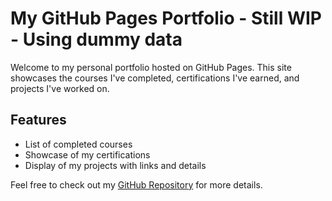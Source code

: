 # My GitHub Pages Portfolio - Still WIP - Using dummy data

Welcome to my personal portfolio hosted on GitHub Pages. This site showcases the courses I've completed, certifications I've earned, and projects I've worked on.

## Features

- List of completed courses
- Showcase of my certifications
- Display of my projects with links and details

Feel free to check out my [GitHub Repository](https://github.com/yourgithub) for more details.
